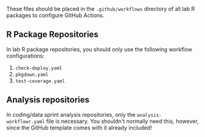 These files should be placed in the `.github/workflows` directory of all lab R packages to configure GitHub Actions.

## R Package Repositories

In lab R package repositories, you should only use the following workflow configurations:

1. `check-deploy.yaml`
2. `pkgdown.yaml`
3. `test-coverage.yaml`

## Analysis repositories

In coding/data sprint analysis repositories, only the `analysis-workflowr.yaml` file is necessary. You shouldn't normally need this, however, since the GitHub template comes with it already included!

